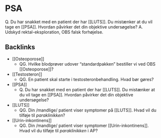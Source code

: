 # PSA
Q. Du har snakket med en patient der har [[LUTS]]. Du mistænker at du vil tage en [[PSA]]. Hvordan påvirker det din objektive undersøgelse?
A. Udskyd rektal-eksploration, OBS falsk forhøjelse.

<!-- #anki/tag/med/GP #anki/tag/med/Urology -->

## Backlinks
* [[Osteoporose]]
	* QG. Hvilke blodprøver udover “standardpakken” bestiller vi ved OBS [[Osteoporose]]?
* [[Testosteron]]
	* QG. En patient skal starte i testosteronbehandling. Hvad bør gøres?
* [[PSA]]
	* Q. Du har snakket med en patient der har [[LUTS]]. Du mistænker at du vil tage en [[PSA]]. Hvordan påvirker det din objektive undersøgelse?
* [[LUTS]]
	* QG. Din /mandlige/ patient viser symptomer på [[LUTS]]. Hvad vil du tilføje til *paraklinikken*? 
* [[Urin-inkontinens]]
	* QG. Din /mandlige/ patient viser symptomer [[Urin-inkontinens]]. Hvad vil du tilføje til *paraklinikken* i AP?

<!-- {BearID:449A66C5-0965-4E53-8A8F-BA932D82C8F7-21575-00002B6A52F5EA02} -->
